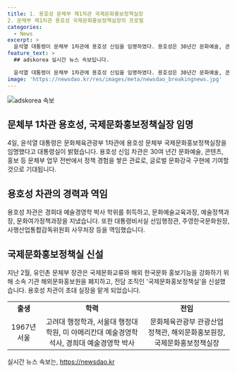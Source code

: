 ```yaml
---
title: 1. 용호성 문체부 제1차관 국제문화홍보정책실장
2. 문체부 제1차관 용호성 국제문화홍보정책실장의 프로필
categories:
  - News
excerpt: >
  윤석열 대통령이 문체부 1차관에 용호성 신임을 임명하였다. 용호성은 30년간 문화예술, 콘텐츠, 홍보 분야에서 다양한 경험을 쌓았으며, 국정철학에 대한 이해와 업무 추진력이 탁월하다. 그의 실무 경험과 이론적 기반은 글로벌 문화강국 구현에 기여하기에 충분하다. 요약문에서는 용호성의 다양한 경험과 글로벌 문화 강국 구현에 대한 기대를 강조하여 클릭 유도가 이루어져야 한다.
feature_text: >
  ## adskorea 실시간 뉴스 속보입니다.

  윤석열 대통령이 문체부 1차관에 용호성 신임을 임명하였다. 용호성은 30년간 문화예술, 콘텐츠, 홍보 분야에서 다양한 경험을 쌓았으며, 국정철학에 대한 이해와 업무 추진력이 탁월하다. 그의 실무 경험과 이론적 기반은 글로벌 문화강국 구현에 기여하기에 충분하다. 요약문에서는 용호성의 다양한 경험과 글로벌 문화 강국 구현에 대한 기대를 강조하여 클릭 유도가 이루어져야 한다.
image: 'https://newsdao.kr/res/images/meta/newsdao_breakingnews.jpg'
---
```


<p><img src="https://newsdao.kr/res/images/meta/newsdao_breakingnews.jpg" alt="adskorea 속보" /></p>

<h2 data-ke-size="size26">문체부 1차관 용호성, 국제문화홍보정책실장 임명</h2>

<p data-ke-size="size16">4일, 윤석열 대통령은 문화체육관광부 1차관에 용호성 문체부 국제문화홍보정책실장을 임명했다고 대통령실이 밝혔습니다. 용호성 신임 차관은 30여 년간 문화예술, 콘텐츠, 홍보 등 문체부 업무 전반에서 정책 경험을 쌓은 관료로, 글로벌 문화강국 구현에 기여할 것으로 기대됩니다.</p>

<h2 data-ke-size="size24">용호성 차관의 경력과 역임</h2>

<p data-ke-size="size16">용호성 차관은 경희대 예술경영학 박사 학위를 취득하고, 문화예술교육과장, 예술정책과장, 문화여가정책과장을 지냈습니다. 또한 대통령비서실 선임행정관, 주영한국문화원장, 사행산업통합감독위원회 사무처장 등을 역임했습니다.</p>

<h2 data-ke-size="size24">국제문화홍보정책실 신설</h2>

<p data-ke-size="size16">지난 2월, 유인촌 문체부 장관은 국제문화교류와 해외 한국문화 홍보기능을 강화하기 위해 소속 기관 해외문화홍보원을 폐지하고, 전담 조직인 '국제문화홍보정책실'을 신설했습니다. 용호성 차관이 초대 실장을 맡게 되었습니다.</p>

<table>
    <tr>
        <td style="text-align: center; height: 17px;"><b>출생</b></td>
        <td style="text-align: center; height: 17px;"><b>학력</b></td>
        <td style="text-align: center; height: 17px;"><b>전임</b></td>
    </tr>
    <tr>
        <td style="text-align: center; height: 17px;">1967년 서울</td>
        <td style="text-align: center; height: 17px;">고려대 행정학과, 서울대 행정대학원, 미 아메리칸대 예술경영학 석사, 경희대 예술경영학 박사</td>
        <td style="text-align: center; height: 17px;">문화체육관광부 관광산업정책관, 해외문화홍보원장, 국제문화홍보정책실장</td>
    </tr>
</table>
실시간 뉴스 속보는, <a href="https://newsdao.kr" rel="dofollow">https://newsdao.kr</a>


